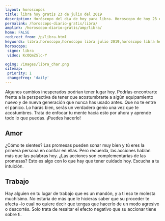 ```yaml
---
layout: horoscopos
title: libra hoy gratis 23 de julio del 2019 
description: Horóscopo del dia de hoy para libra. Horoscopo de hoy 23 de julio del 2019. Las predicciones de amor, trabajo, vida personal gratis.
permalink: /horoscopo-diario-gratis/libra/
amplink: /horoscopo-diario-gratis/amp/libra/
home: FALSE
redirect_from: /p/libra.html
keywords: libra,horoscopo,horoscopo libra julio 2019,horoscopo libra hoy,tarot libra julio 2019,horoscopo libra,tarot libra hoy,horoscopo de hoy,horoscopo diario,tarot del amor,horoscopo de hoy libra,horoscopo diario del tarot, Horoscopo de hoy libra 23 de julio del 2019,horóscopo del día,signos zodiacales 2019, el horoscopo de hoy
horoscopo:
 signo: libra
 video: KcOQmZSlc-Y

ogimg: /images/libra_char.png
sitemap:
 priority: 1
 changefreq: 'daily'
---
```



Algunos cambios inesperados podrían tener lugar hoy. Podrías encontrarte frente a la perspectiva de tener que acostumbrarte a algún equipamiento nuevo y de nueva generación que nunca has usado antes. Que no te entre el pánico. Lo harás bien, serás un verdadero genio una vez que te acostumbres. Trata de enfocar tu mente hacia esto por ahora y aprende todo lo que puedas. ¡Puedes hacerlo!

## Amor

¿Cómo te sientes? Las promesas pueden sonar muy bien y tú eres la primera persona en confiar en ellas. Pero recuerda, las acciones hablan más que las palabras hoy. ¿Las acciones son complementarias de las promesas? Esto es algo con lo que hay que tener cuidado hoy. Escucha a tu intuición.

## Trabajo

Hay alguien en tu lugar de trabajo que es un mandón, y a ti eso te molesta muchísimo. No estaría de más que le hicieras saber que su proceder te afecta –lo cual no quiere decir que tengas que hacerlo de un modo agresivo o descortés. Solo trata de resaltar el efecto negativo que su accionar tiene sobre ti.